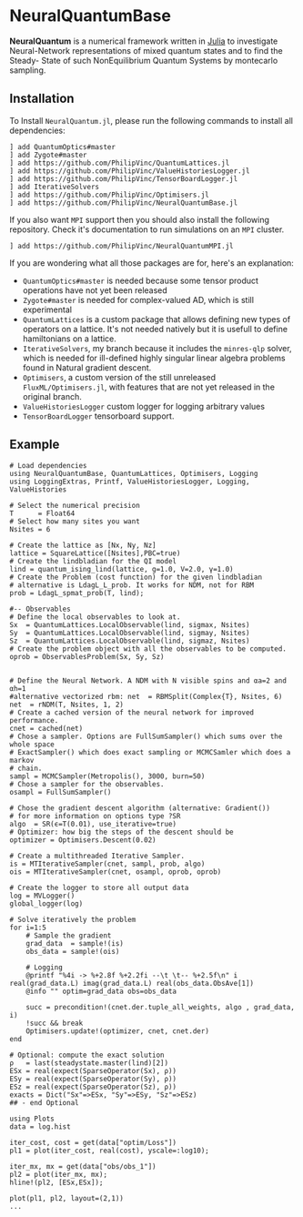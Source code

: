 # NeuralQuantumBase

**NeuralQuantum** is a numerical framework written in [Julia] to investigate
Neural-Network representations of mixed quantum states and to find the Steady-
State of such NonEquilibrium Quantum Systems by montecarlo sampling.

## Installation
To Install `NeuralQuantum.jl`, please run the following commands to install all
dependencies:
```
] add QuantumOptics#master
] add Zygote#master
] add https://github.com/PhilipVinc/QuantumLattices.jl
] add https://github.com/PhilipVinc/ValueHistoriesLogger.jl
] add https://github.com/PhilipVinc/TensorBoardLogger.jl
] add IterativeSolvers
] add https://github.com/PhilipVinc/Optimisers.jl
] add https://github.com/PhilipVinc/NeuralQuantumBase.jl
```
If you also want `MPI` support then you should also install the following
repository. Check it's documentation to run simulations on an `MPI` cluster.
```
] add https://github.com/PhilipVinc/NeuralQuantumMPI.jl
```
If you are wondering what all those packages are for, here's an explanation:
 - `QuantumOptics#master` is needed because some tensor product operations have not yet been released
 - `Zygote#master` is needed for complex-valued AD, which is still experimental
 - `QuantumLattices` is a custom package that allows defining new types of operators on a lattice. It's not needed natively but it is usefull to define hamiltonians on a lattice.
 - `IterativeSolvers`, my branch because it includes the `minres-qlp` solver, which is needed for ill-defined highly singular linear algebra problems found in Natural gradient descent.
 - `Optimisers`, a custom version of the still unreleased `FluxML/Optimisers.jl`, with features that are not yet released in the original branch.
 - `ValueHistoriesLogger` custom logger for logging arbitrary values
 - `TensorBoardLogger` tensorboard support.

## Example
```
# Load dependencies
using NeuralQuantumBase, QuantumLattices, Optimisers, Logging
using LoggingExtras, Printf, ValueHistoriesLogger, Logging, ValueHistories

# Select the numerical precision
T      = Float64
# Select how many sites you want
Nsites = 6

# Create the lattice as [Nx, Ny, Nz]
lattice = SquareLattice([Nsites],PBC=true)
# Create the lindbladian for the QI model
lind = quantum_ising_lind(lattice, g=1.0, V=2.0, γ=1.0)
# Create the Problem (cost function) for the given lindbladian
# alternative is LdagL_L_prob. It works for NDM, not for RBM
prob = LdagL_spmat_prob(T, lind);

#-- Observables
# Define the local observables to look at.
Sx  = QuantumLattices.LocalObservable(lind, sigmax, Nsites)
Sy  = QuantumLattices.LocalObservable(lind, sigmay, Nsites)
Sz  = QuantumLattices.LocalObservable(lind, sigmaz, Nsites)
# Create the problem object with all the observables to be computed.
oprob = ObservablesProblem(Sx, Sy, Sz)


# Define the Neural Network. A NDM with N visible spins and αa=2 and αh=1
#alternative vectorized rbm: net  = RBMSplit(Complex{T}, Nsites, 6)
net  = rNDM(T, Nsites, 1, 2)
# Create a cached version of the neural network for improved performance.
cnet = cached(net)
# Chose a sampler. Options are FullSumSampler() which sums over the whole space
# ExactSampler() which does exact sampling or MCMCSamler which does a markov
# chain.
sampl = MCMCSampler(Metropolis(), 3000, burn=50)
# Chose a sampler for the observables.
osampl = FullSumSampler()

# Chose the gradient descent algorithm (alternative: Gradient())
# for more information on options type ?SR
algo  = SR(ϵ=T(0.01), use_iterative=true)
# Optimizer: how big the steps of the descent should be
optimizer = Optimisers.Descent(0.02)

# Create a multithreaded Iterative Sampler.
is = MTIterativeSampler(cnet, sampl, prob, algo)
ois = MTIterativeSampler(cnet, osampl, oprob, oprob)

# Create the logger to store all output data
log = MVLogger()
global_logger(log)

# Solve iteratively the problem
for i=1:5
    # Sample the gradient
    grad_data  = sample!(is)
    obs_data = sample!(ois)

    # Logging
    @printf "%4i -> %+2.8f %+2.2fi --\t \t-- %+2.5f\n" i real(grad_data.L) imag(grad_data.L) real(obs_data.ObsAve[1])
    @info "" optim=grad_data obs=obs_data

    succ = precondition!(cnet.der.tuple_all_weights, algo , grad_data, i)
    !succ && break
    Optimisers.update!(optimizer, cnet, cnet.der)
end

# Optional: compute the exact solution
ρ   = last(steadystate.master(lind)[2])
ESx = real(expect(SparseOperator(Sx), ρ))
ESy = real(expect(SparseOperator(Sy), ρ))
ESz = real(expect(SparseOperator(Sz), ρ))
exacts = Dict("Sx"=>ESx, "Sy"=>ESy, "Sz"=>ESz)
## - end Optional

using Plots
data = log.hist

iter_cost, cost = get(data["optim/Loss"])
pl1 = plot(iter_cost, real(cost), yscale=:log10);

iter_mx, mx = get(data["obs/obs_1"])
pl2 = plot(iter_mx, mx);
hline!(pl2, [ESx,ESx]);

plot(pl1, pl2, layout=(2,1))
...
```

[Julia]: http://julialang.org
[Filippo Vicentini]: mailto:filippo.vicentini@univ-paris-diderot.fr
